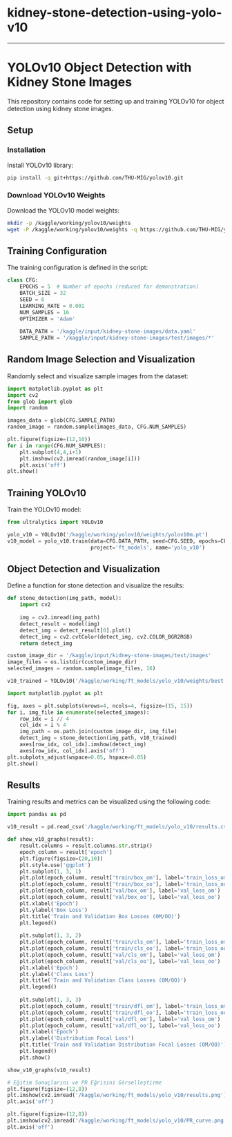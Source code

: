 # kidney-stone-detection-using-yolo-v10


---

# YOLOv10 Object Detection with Kidney Stone Images

This repository contains code for setting up and training YOLOv10 for object detection using kidney stone images.

## Setup

### Installation

Install YOLOv10 library:

```bash
pip install -q git+https://github.com/THU-MIG/yolov10.git
```

### Download YOLOv10 Weights

Download the YOLOv10 model weights:

```bash
mkdir -p /kaggle/working/yolov10/weights
wget -P /kaggle/working/yolov10/weights -q https://github.com/THU-MIG/yolov10/releases/download/v1.1/yolov10m.pt
```

## Training Configuration

The training configuration is defined in the script:

```python
class CFG:
    EPOCHS = 5  # Number of epochs (reduced for demonstration)
    BATCH_SIZE = 32
    SEED = 6
    LEARNING_RATE = 0.001
    NUM_SAMPLES = 16
    OPTIMIZER = 'Adam'
    
    DATA_PATH = '/kaggle/input/kidney-stone-images/data.yaml'
    SAMPLE_PATH = '/kaggle/input/kidney-stone-images/test/images/*'
```

## Random Image Selection and Visualization

Randomly select and visualize sample images from the dataset:

```python
import matplotlib.pyplot as plt
import cv2
from glob import glob
import random

images_data = glob(CFG.SAMPLE_PATH)
random_image = random.sample(images_data, CFG.NUM_SAMPLES)

plt.figure(figsize=(12,10))
for i in range(CFG.NUM_SAMPLES):
    plt.subplot(4,4,i+1)
    plt.imshow(cv2.imread(random_image[i]))
    plt.axis('off')
plt.show()
```

## Training YOLOv10

Train the YOLOv10 model:

```python
from ultralytics import YOLOv10

yolo_v10 = YOLOv10('/kaggle/working/yolov10/weights/yolov10m.pt')
v10_model = yolo_v10.train(data=CFG.DATA_PATH, seed=CFG.SEED, epochs=CFG.EPOCHS, lr0=CFG.LEARNING_RATE, optimizer=CFG.OPTIMIZER, verbose=True,
                           project='ft_models', name='yolo_v10')
```

## Object Detection and Visualization

Define a function for stone detection and visualize the results:

```python
def stone_detection(img_path, model):
    import cv2
    
    img = cv2.imread(img_path)
    detect_result = model(img)
    detect_img = detect_result[0].plot()
    detect_img = cv2.cvtColor(detect_img, cv2.COLOR_BGR2RGB)
    return detect_img

custom_image_dir = '/kaggle/input/kidney-stone-images/test/images'
image_files = os.listdir(custom_image_dir)
selected_images = random.sample(image_files, 16)

v10_trained = YOLOv10('/kaggle/working/ft_models/yolo_v10/weights/best.pt')

import matplotlib.pyplot as plt

fig, axes = plt.subplots(nrows=4, ncols=4, figsize=(15, 15))
for i, img_file in enumerate(selected_images):
    row_idx = i // 4
    col_idx = i % 4
    img_path = os.path.join(custom_image_dir, img_file)
    detect_img = stone_detection(img_path, v10_trained)
    axes[row_idx, col_idx].imshow(detect_img)
    axes[row_idx, col_idx].axis('off')
plt.subplots_adjust(wspace=0.05, hspace=0.05)
plt.show()
```

## Results

Training results and metrics can be visualized using the following code:

```python
import pandas as pd

v10_result = pd.read_csv('/kaggle/working/ft_models/yolo_v10/results.csv')

def show_v10_graphs(result):    
    result.columns = result.columns.str.strip()
    epoch_column = result['epoch']
    plt.figure(figsize=(20,10))
    plt.style.use('ggplot')  
    plt.subplot(1, 3, 1)
    plt.plot(epoch_column, result['train/box_om'], label='train_loss_om')
    plt.plot(epoch_column, result['train/box_oo'], label='train_loss_oo')
    plt.plot(epoch_column, result['val/box_om'], label='val_loss_om')
    plt.plot(epoch_column, result['val/box_oo'], label='val_loss_oo')
    plt.xlabel('Epoch')
    plt.ylabel('Box Loss')
    plt.title('Train and Validation Box Losses (OM/OO)')
    plt.legend()
    
    plt.subplot(1, 3, 2)
    plt.plot(epoch_column, result['train/cls_om'], label='train_loss_om')
    plt.plot(epoch_column, result['train/cls_oo'], label='train_loss_oo')
    plt.plot(epoch_column, result['val/cls_om'], label='val_loss_om')
    plt.plot(epoch_column, result['val/cls_oo'], label='val_loss_oo')
    plt.xlabel('Epoch')
    plt.ylabel('Class Loss')
    plt.title('Train and Validation Class Losses (OM/OO)')
    plt.legend()
    
    plt.subplot(1, 3, 3)
    plt.plot(epoch_column, result['train/dfl_om'], label='train_loss_om')
    plt.plot(epoch_column, result['train/dfl_oo'], label='train_loss_oo')
    plt.plot(epoch_column, result['val/dfl_om'], label='val_loss_om')
    plt.plot(epoch_column, result['val/dfl_oo'], label='val_loss_oo')
    plt.xlabel('Epoch')
    plt.ylabel('Distribution Focal Loss')
    plt.title('Train and Validation Distribution Focal Losses (OM/OO)')
    plt.legend()
    plt.show()

show_v10_graphs(v10_result)

# Eğitim Sonuçlarını ve PR Eğrisini Görselleştirme
plt.figure(figsize=(12,8))
plt.imshow(cv2.imread('/kaggle/working/ft_models/yolo_v10/results.png'))
plt.axis('off')

plt.figure(figsize=(12,8))
plt.imshow(cv2.imread('/kaggle/working/ft_models/yolo_v10/PR_curve.png'))
plt.axis('off')
```
